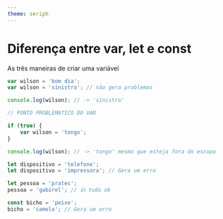 ```yaml
---
theme: seriph
---
```


# Diferença entre var, let e const
As três maneiras de criar uma variável

```js {all|1-4|5-13|14-16|16-18|19-21|all}
var wilson = 'bom dia';
var wilson = 'sinistro'; // não gera problemas

console.log(wilson); // -> 'sinistro'

// PONTO PROBLEMATICO DO VAR

if (true) {
    var wilson = 'tongo';
}

console.log(wilson); // -> 'tongo' mesmo que esteja fora do escopo

let dispositivo = 'telefone';
let dispositivo = 'impressora'; // Gera um erro

let pessoa = 'prates';
pessoa = 'gabirel'; // 👍 tudo ok

const bicho = 'peixe';
bicho = 'camelo'; // Gera um erro


```